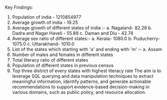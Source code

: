 Key Findings:
1. Population of india - 1210854977
2. Average growth of india - 19.25
3. Average growth of different states of india :-
   a. Nagaland- 82.28
   b. Dadra and Nagar Haveli - 55.88
   c. Daman and Diu - 42.74
4. Average sex ratio of different states:-
   a. Kerala- 1080.0
   b. Puducherry- 1075.0
   c. Uttarakhand- 1010.0
5. List of the states which starting with 'a' and ending with 'm' :-
   a. Assam
6. Number of males and females in different states
7. Total literacy ratio of different states
8. Population of different states in previous census
9. Top three district of every states with highest literacy rate
The aim is to leverage SQL querying and data manipulation techniques to extract meaningful information, identify patterns, and generate actionable recommendations to support evidence-based decision-making in various domains, such as public policy, and resource allocation.
